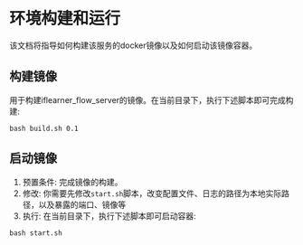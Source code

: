 # 环境构建和运行
该文档将指导如何构建该服务的docker镜像以及如何启动该镜像容器。

## 构建镜像
用于构建iflearner_flow_server的镜像。在当前目录下，执行下述脚本即可完成构建:
```shell
bash build.sh 0.1
```

## 启动镜像
1. 预置条件: 完成镜像的构建。 
2. 修改: 你需要先修改`start.sh`脚本，改变配置文件、日志的路径为本地实际路径，以及暴露的端口、镜像等
3. 执行: 在当前目录下，执行下述脚本即可启动容器:
```shell
bash start.sh
```